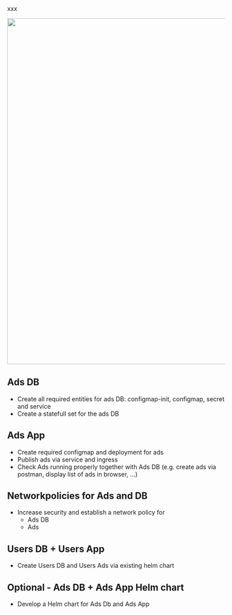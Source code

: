 xxx

<img src="images/bulletinboard-target-picture-detail-2.png" width="800" />

## Ads DB
- Create all required entities for ads DB: configmap-init, configmap, secret and service
- Create a statefull set for the ads DB

## Ads App
- Create required configmap and deployment for ads
- Publish ads via service and ingress
- Check Ads running properly together with Ads DB (e.g. create ads via postman, display list of ads in browser, ...)

## Networkpolicies for Ads and DB
- Increase security and establish a network policy for
  - Ads DB
  - Ads

## Users DB + Users App
- Create Users DB and Users Ads via existing helm chart


## Optional - Ads DB + Ads App Helm chart
- Develop a Helm chart for Ads Db and Ads App


